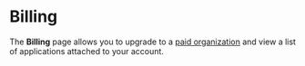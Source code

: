 # Billing

The **Billing** page allows you to upgrade to a [paid organization](https://bitwarden.com/products/passwordless/#pricing) and view a list of applications attached to your account.
